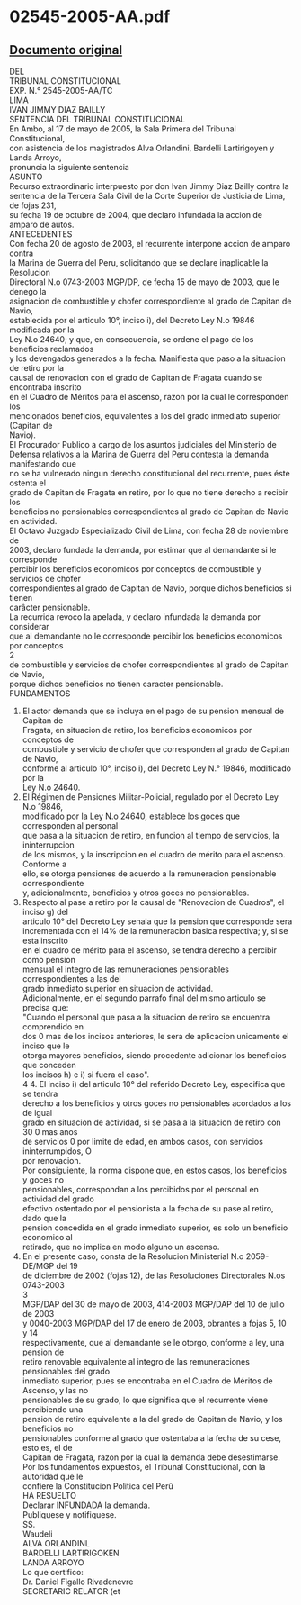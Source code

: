 
02545-2005-AA.pdf
=================
  
[Documento original](https://tc.gob.pe/jurisprudencia/2005/02545-2005-AA.pdf)  
---  
DEL  
TRIBUNAL CONSTITUCIONAL  
EXP. N.° 2545-2005-AA/TC  
LIMA  
IVAN JIMMY DIAZ BAILLY  
SENTENCIA DEL TRIBUNAL CONSTITUCIONAL  
En Ambo, al 17 de mayo de 2005, la Sala Primera del Tribunal Constitucional,  
con asistencia de los magistrados Alva Orlandini, Bardelli Lartirigoyen y Landa Arroyo,  
pronuncia la siguiente sentencia  
ASUNTO  
Recurso extraordinario interpuesto por don Ivan Jimmy Diaz Bailly contra la  
sentencia de la Tercera Sala Civil de la Corte Superior de Justicia de Lima, de fojas 231,  
su fecha 19 de octubre de 2004, que declaro infundada la accion de amparo de autos.  
ANTECEDENTES  
Con fecha 20 de agosto de 2003, el recurrente interpone accion de amparo contra  
la Marina de Guerra del Peru, solicitando que se declare inaplicable la Resolucion  
Directoral N.o 0743-2003 MGP/DP, de fecha 15 de mayo de 2003, que le denego la  
asignacion de combustible y chofer correspondiente al grado de Capitan de Navio,  
establecida por el articulo 10°, inciso i), del Decreto Ley N.o 19846 modificada por la  
Ley N.o 24640; y que, en consecuencia, se ordene el pago de los beneficios reclamados  
y los devengados generados a la fecha. Manifiesta que paso a la situacion de retiro por la  
causal de renovacion con el grado de Capitan de Fragata cuando se encontraba inscrito  
en el Cuadro de Méritos para el ascenso, razon por la cual le corresponden los  
mencionados beneficios, equivalentes a los del grado inmediato superior (Capitan de  
Navio).  
El Procurador Publico a cargo de los asuntos judiciales del Ministerio de  
Defensa relativos a la Marina de Guerra del Peru contesta la demanda manifestando que  
no se ha vulnerado ningun derecho constitucional del recurrente, pues éste ostenta el  
grado de Capitan de Fragata en retiro, por lo que no tiene derecho a recibir los  
beneficios no pensionables correspondientes al grado de Capitan de Navio en actividad.  
El Octavo Juzgado Especializado Civil de Lima, con fecha 28 de noviembre de  
2003, declaro fundada la demanda, por estimar que al demandante si le corresponde  
percibir los beneficios economicos por conceptos de combustible y servicios de chofer  
correspondientes al grado de Capitan de Navio, porque dichos beneficios si tienen  
carâcter pensionable.  
La recurrida revoco la apelada, y declaro infundada la demanda por considerar  
que al demandante no le corresponde percibir los beneficios economicos por conceptos  
2  
de combustible y servicios de chofer correspondientes al grado de Capitan de Navio,  
porque dichos beneficios no tienen caracter pensionable.  
FUNDAMENTOS  
1. El actor demanda que se incluya en el pago de su pension mensual de Capitan de  
Fragata, en situacion de retiro, los beneficios economicos por conceptos de  
combustible y servicio de chofer que corresponden al grado de Capitan de Navio,  
conforme al articulo 10°, inciso i), del Decreto Ley N.° 19846, modificado por la  
Ley N.o 24640.  
2. El Régimen de Pensiones Militar-Policial, regulado por el Decreto Ley N.o 19846,  
modificado por la Ley N.o 24640, establece los goces que corresponden al personal  
que pasa a la situacion de retiro, en funcion al tiempo de servicios, la ininterrupcion  
de los mismos, y la inscripcion en el cuadro de mérito para el ascenso. Conforme a  
ello, se otorga pensiones de acuerdo a la remuneracion pensionable correspondiente  
y, adicionalmente, beneficios y otros goces no pensionables.  
3. Respecto al pase a retiro por la causal de "Renovacion de Cuadros", el inciso g) del  
articulo 10° del Decreto Ley senala que la pension que corresponde sera  
incrementada con el 14% de la remuneracion basica respectiva; y, si se esta inscrito  
en el cuadro de mérito para el ascenso, se tendra derecho a percibir como pension  
mensual el integro de las remuneraciones pensionables correspondientes a las del  
grado inmediato superior en situacion de actividad.  
Adicionalmente, en el segundo parrafo final del mismo articulo se precisa que:  
"Cuando el personal que pasa a la situacion de retiro se encuentra comprendido en  
dos 0 mas de los incisos anteriores, le sera de aplicacion unicamente el inciso que le  
otorga mayores beneficios, siendo procedente adicionar los beneficios que conceden  
los incisos h) e i) si fuera el caso".  
4 4. El inciso i) del articulo 10° del referido Decreto Ley, especifica que se tendra  
derecho a los beneficios y otros goces no pensionables acordados a los de igual  
grado en situacion de actividad, si se pasa a la situacion de retiro con 30 0 mas anos  
de servicios 0 por limite de edad, en ambos casos, con servicios ininterrumpidos, O  
por renovacion.  
Por consiguiente, la norma dispone que, en estos casos, los beneficios y goces no  
pensionables, correspondan a los percibidos por el personal en actividad del grado  
efectivo ostentado por el pensionista a la fecha de su pase al retiro, dado que la  
pension concedida en el grado inmediato superior, es solo un beneficio economico al  
retirado, que no implica en modo alguno un ascenso.  
5. En el presente caso, consta de la Resolucion Ministerial N.o 2059-DE/MGP del 19  
de diciembre de 2002 (fojas 12), de las Resoluciones Directorales N.os 0743-2003  
3  
MGP/DAP del 30 de mayo de 2003, 414-2003 MGP/DAP del 10 de julio de 2003  
y 0040-2003 MGP/DAP del 17 de enero de 2003, obrantes a fojas 5, 10 y 14  
respectivamente, que al demandante se le otorgo, conforme a ley, una pension de  
retiro renovable equivalente al integro de las remuneraciones pensionables del grado  
inmediato superior, pues se encontraba en el Cuadro de Méritos de Ascenso, y las no  
pensionables de su grado, lo que significa que el recurrente viene percibiendo una  
pension de retiro equivalente a la del grado de Capitan de Navio, y los beneficios no  
pensionables conforme al grado que ostentaba a la fecha de su cese, esto es, el de  
Capitan de Fragata, razon por la cual la demanda debe desestimarse.  
Por los fundamentos expuestos, el Tribunal Constitucional, con la autoridad que le  
confiere la Constitucion Politica del Perû  
HA RESUELTO  
Declarar INFUNDADA la demanda.  
Publiquese y notifiquese.  
SS.  
Waudeli  
ALVA ORLANDINL  
BARDELLI LARTIRIGOKEN  
LANDA ARROYO  
Lo que certifico:  
Dr. Daniel Figallo Rivadenevre  
SECRETARIC RELATOR (et